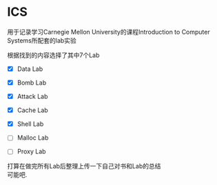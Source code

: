 # ICS
用于记录学习Carnegie Mellon University的课程Introduction to Computer Systems所配套的lab实验

根据找到的内容选择了其中7个Lab
- [x] Data Lab  
- [x] Bomb Lab  
- [x] Attack Lab  
- [x] Cache Lab  
- [x] Shell Lab  
- [ ] Malloc Lab
- [ ] Proxy Lab


打算在做完所有Lab后整理上传一下自己对书和Lab的总结  
可能吧.
